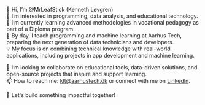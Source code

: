 👋 Hi, I’m @MrLeafStick (Kenneth Løvgren)  
👀 I’m interested in programming, data analysis, and educational technology.  
🌱 I’m currently learning advanced methodologies in vocational pedagogy as part of a Diploma program.  
💼 By day, I teach programming and machine learning at Aarhus Tech, preparing the next generation of data technicians and developers.  
💡 My focus is on combining technical knowledge with real-world applications, including projects in app development and machine learning.  

💞️ I’m looking to collaborate on educational tools, data-driven solutions, and open-source projects that inspire and support learning.  
📫 How to reach me: [klt@aarhustech.dk](mailto:klt@aarhustech.dk) or connect with me on [LinkedIn](https://www.linkedin.com/in/kenneth-l%C3%B8vgren-12a97160/).  

🌟 Let's build something impactful together!
